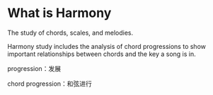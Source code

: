 # What is Harmony

The study of chords, scales, and melodies.

Harmony study includes the analysis of chord progressions to show important relationships between chords and the key a song is in.

progression：发展

chord progression：和弦进行